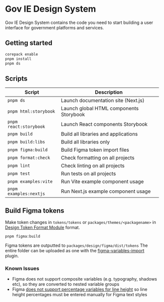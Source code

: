 # Gov IE Design System

Gov IE Design System contains the code you need to start building a user interface for government platforms and services.

## Getting started

```bash
corepack enable
pnpm install
pnpm ds
```

## Scripts

| Script                 | Description                             |
| ---------------------- | --------------------------------------- |
| `pnpm ds`              | Launch documentation site (Next.js)     |
| `pnpm html:storybook`  | Launch global HTML components Storybook |
| `pnpm react:storybook` | Launch React components Storybook       |
| `pnpm build`           | Build all libraries and applications    |
| `pnpm build:libs`      | Build all libraries only                |
| `pnpm figma:build`     | Build Figma token import files          |
| `pnpm format:check`    | Check formatting on all projects        |
| `pnpm lint`            | Check linting on all projects           |
| `pnpm test`            | Run tests on all projects               |
| `pnpm examples:vite`   | Run Vite example component usage        |
| `pnpm examples:nextjs` | Run Next.js example component usage     |

## Build Figma tokens

Make token changes in `tokens/tokens` or `packages/themes/<packagename>` in [Design Token Format Module](https://design-tokens.github.io/community-group/format/) format.

```
pnpm figma:build
```

Figma tokens are outputted to `packages/design/figma/dist/tokens`
The entire folder can be uploaded as one with the [figma-variables-import](https://github.com/microsoft/figma-variables-import) plugin.

### Known Issues

- Figma does not support composite variables (e.g. typography, shadows etc), so they are converted to nested variable groups
- Figma [does not support percentage variables for line height](https://forum.figma.com/t/allow-percentages-for-line-height/69692) so line height percentages must be entered manually for Figma text styles
